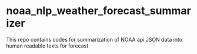 # noaa_nlp_weather_forecast_summarizer
This repo contains codes for summarization of NOAA api JSON data into human readable texts for forecast
